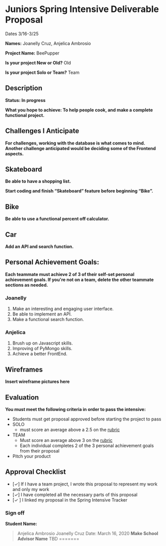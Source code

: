 
# Juniors Spring Intensive Deliverable Proposal


Dates 3/16-3/25

**Names:** Joanelly Cruz, Anjelica Ambrosio


**Project Name:** BeePupper


**Is your project New or Old?** Old


**Is your project Solo or Team?** Team




## Description
**Status: In progress**

**What you hope to achieve: To help people cook, and make a complete functional project.**

## Challenges I Anticipate

**For challenges, working with the database is what comes to mind. Another challenge anticipated would
be deciding some of the Frontend aspects.**

## Skateboard

**Be able to have a shopping list.**

**Start coding and finish “Skateboard” feature before beginning “Bike”.**

## Bike
**Be able to use a functional percent off calculator.**

## Car
**Add an API and search function.**


## Personal Achievement Goals:

**Each teammate must achieve 2 of 3 of their self-set personal achievement goals. If you're not on a team, delete the other teammate sections as needed.**

### Joanelly

1. Make an interesting and engaging user interface.
2. Be able to implement an API.
3. Make a functional search function.

### Anjelica

1. Brush up on Javascript skills.
2. Improving of PyMongo skills.
3. Achieve a better FrontEnd.


## Wireframes

**Insert wireframe pictures here**


## Evaluation

**You must meet the following criteria in order to pass the intensive:**

- Students must get proposal approved before starting the project to pass
- SOLO
    - must score an average above a 2.5 on the [rubric]
- TEAM
    - Must score an average above 3 on the [rubric]
    - Each individual completes 2 of the 3 personal achievement goals from their proposal
- Pitch your product

[rubric]:https://docs.google.com/document/d/1IOQDmohLBEBT-hyr-2vgw1mbZUNsq3fHxVfH0oRmVt0/edit


## Approval Checklist
- [✓] If I have a team project, I wrote this proposal to represent my work and only my work
- [✓] I have completed all the necessary parts of this proposal
- [✓ ] I linked my proposal in the Spring Intensive Tracker

### Sign off

**Student Name:**                
> Anjelica Ambrosio
> Joanelly Cruz
Date: March 16, 2020
**Make School Advisor Name**
> TBD
=======
